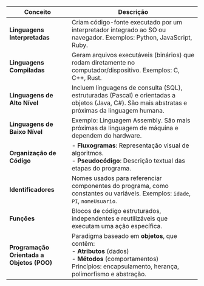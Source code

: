 | Conceito | Descrição |
|----------|-----------|
| **Linguagens Interpretadas** | Criam código-fonte executado por um interpretador integrado ao SO ou navegador. Exemplos: Python, JavaScript, Ruby. |
| **Linguagens Compiladas** | Geram arquivos executáveis (binários) que rodam diretamente no computador/dispositivo. Exemplos: C, C++, Rust. |
| **Linguagens de Alto Nível** | Incluem linguagens de consulta (SQL), estruturadas (Pascal) e orientadas a objetos (Java, C#). São mais abstratas e próximas da linguagem humana. |
| **Linguagens de Baixo Nível** | Exemplo: Linguagem Assembly. São mais próximas da linguagem de máquina e dependem do hardware. |
| **Organização de Código** | - **Fluxogramas**: Representação visual de algoritmos.<br>- **Pseudocódigo**: Descrição textual das etapas do programa. |
| **Identificadores** | Nomes usados para referenciar componentes do programa, como constantes ou variáveis. Exemplos: `idade`, `PI`, `nomeUsuario`. |
| **Funções** | Blocos de código estruturados, independentes e reutilizáveis que executam uma ação específica. |
| **Programação Orientada a Objetos (POO)** | Paradigma baseado em **objetos**, que contêm:<br>- **Atributos** (dados)<br>- **Métodos** (comportamentos)<br>Princípios: encapsulamento, herança, polimorfismo e abstração. |